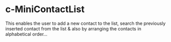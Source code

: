 # c-MiniContactList
This enables the user to add a new contact to the list, search the previously inserted contact from the list &amp; also by arranging the contacts in alphabetical order...
